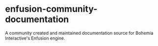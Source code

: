 # enfusion-community-documentation
A community created and maintained documentation source for Bohemia Interactive's Enfusion engine.

